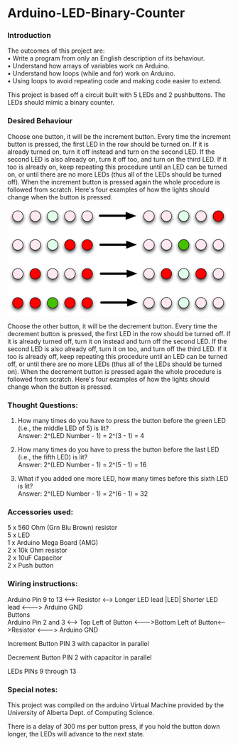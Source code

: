 # Arduino-LED-Binary-Counter
### Introduction
The outcomes of this project are:  
• Write a program from only an English description of its behaviour.  
• Understand how arrays of variables work on Arduino.  
• Understand how loops (while and for) work on Arduino.    
• Using loops to avoid repeating code and making code easier to extend.  
  
This project is based off a circuit built with 5 LEDs and 2 pushbuttons. The LEDs should mimic a binary counter.


### Desired Behaviour  
Choose one button, it will be the increment button. Every time the increment button is pressed, the first LED in the row should be turned on. If it is already turned on, turn it off instead and turn on the second LED. If the second LED is also already on, turn it off too, and turn on the third LED. If it too is already on, keep repeating this procedure until an LED can be turned on, or until there are no more LEDs (thus all of the LEDs should be turned off). When the increment button is pressed again the whole procedure is followed from scratch. Here's four examples of how the lights should change when the button is pressed.

![LED Counter Example](LED-Counter-Example.png)

Choose the other button, it will be the decrement button. Every time the decrement button is pressed, the first LED in the row should be turned off. If it is already turned off, turn it on instead and turn off the second LED. If the second LED is also already off, turn it on too, and turn off the third LED. If it too is already off, keep repeating this procedure until an LED can be turned off, or until there are no more LEDs (thus all of the LEDs should be turned on). When the decrement button is pressed again the whole procedure is followed from scratch. Here's four examples of how the lights should change when the button is pressed.
  
### Thought Questions:  
1. How many times do you have to press the button before the green LED (i.e., the middle LED of 5) is lit?  
  Answer: 2^(LED Number - 1) = 2^(3 - 1) = 4  
  
2. How many times do you have to press the button before the last LED (i.e., the fifth LED) is lit?  
  Answer: 2^(LED Number - 1) = 2^(5 - 1) = 16
  
3. What if you added one more LED, how many times before this sixth LED is lit?  
  Answer: 2^(LED Number - 1) = 2^(6 - 1) = 32
  
### Accessories used:  
5 x 560 Ohm (Grn Blu Brown) resistor  
5 x LED  
1 x Arduino Mega Board (AMG)  
2 x 10k Ohm resistor  
2 x 10uF Capacitor  
2 x Push button  
  
### Wiring instructions:  
Arduino Pin 9 to 13 <--> Resistor <--> Longer LED lead |LED| Shorter LED lead <---> Arduino GND  
Buttons  
Arduino Pin 2 and 3 <--> Top Left of Button <--->Bottom Left of Button<-->Resistor <---> Arduino GND  
  
Increment Button PIN 3 with capacitor in parallel  
  
Decrement Button PIN 2  with capacitor in parallel  
  
LEDs PINs 9 through 13  
  
### Special notes: 

This project was compiled on the arduino Virtual Machine provided by the University of Alberta Dept. of Computing Science.
  
There is a delay of 300 ms per button press, if you hold the button down longer, the LEDs will advance to the next state.  
